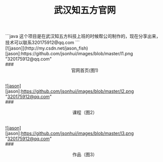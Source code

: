 # <div class="text" align=center background=#005430>武汉知五方官网</div><br>
</div>
```java
                   这个项目是在武汉知五方科技上班的时候帮公司制作的，现在分享出来，技术可以联系320175912@qq.com
```
<br>
[![jason]](http://my.csdn.net/jason_fish)
[jason]:https://github.com/jsonhui/images/blob/master/l1.png "320175912@qq.com" 
<br>
###<div class="text" align=center>官网首页(图1)</div><br>

 [![jason]](http://my.csdn.net/jason_fish)  
[jason]:https://github.com/jsonhui/images/blob/master/l2.png "320175912@qq.com" 
<br>
###<div class="text" align=center>课程（图2）</div><br>

 [![jason]](http://my.csdn.net/jason_fish)  
[jason]:https://github.com/jsonhui/images/blob/master/l3.png "320175912@qq.com" 
<br>
###<div class="text" align=center>作品（图3）</div><br>
<!--
##课程
![![首页图片](https://github.com/jsonhui/images/blob/master/l2.png)](http://www.baidu.com)<br>
##作品
![![首页图片](https://github.com/jsonhui/images/blob/master/l3.png)](http://www.baidu.com)<br>
![baidu](https://github.com/jsonhui/images/blob/master/l3.png "百度logo")
<br>
 [![baidu]](http://my.csdn.net/jason_fish)  
[baidu]:https://github.com/jsonhui/images/blob/master/l3.png "320175912@qq.com" 
-->
